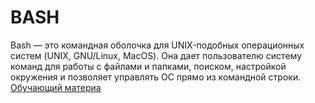 # BASH
Bash — это командная оболочка для UNIX-подобных операционных систем (UNIX, GNU/Linux, MacOS). Она дает пользователю систему команд для работы с файлами и папками, поиском, настройкой окружения и позволяет управлять ОС прямо из командной строки. [Обучающий материа](https://www.youtube.com/watch?v=fAHpGshMCgQ&list=PLg5SS_4L6LYuE4z-3BgLYGkZrs-cF4Tep)